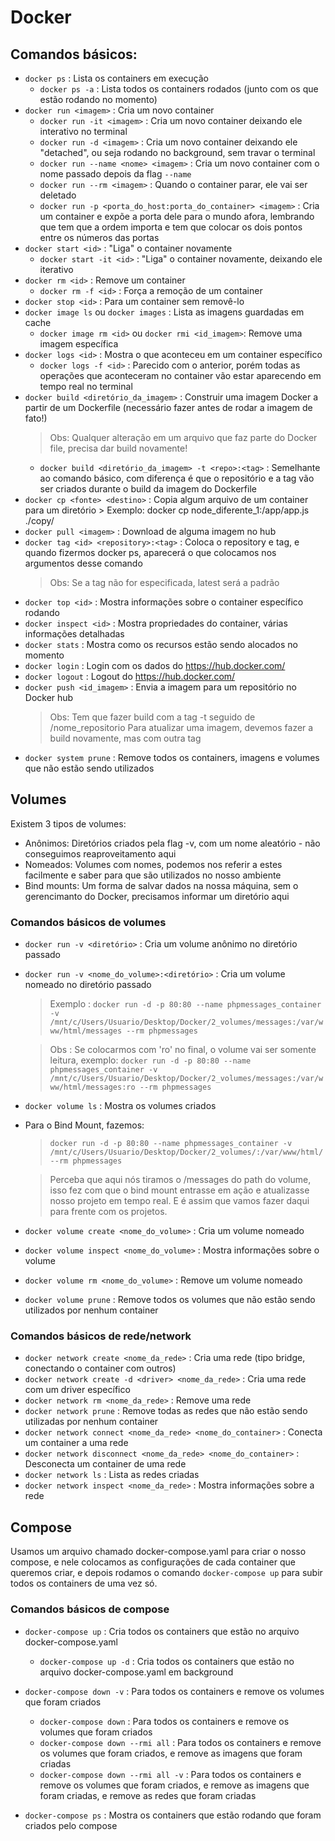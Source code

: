 # Docker

## Comandos básicos:
- ```docker ps``` : Lista os containers em execução
    - ```docker ps -a``` : Lista todos os containers rodados (junto com os que estão rodando no momento)
- ```docker run <imagem>``` : Cria um novo container
    - ```docker run -it <imagem>``` : Cria um novo container deixando ele interativo no terminal
    - ```docker run -d <imagem>``` : Cria um novo container deixando ele "detached", ou seja rodando no background, sem travar o terminal
    - ```docker run --name <nome> <imagem>``` : Cria um novo container com o nome passado depois da flag ```--name```
    - ```docker run --rm <imagem>``` : Quando o container parar, ele vai ser deletado
    - ```docker run -p <porta_do_host:porta_do_container> <imagem>``` : Cria um container e expõe a porta dele para o mundo afora, lembrando que tem que a ordem importa e tem que colocar os dois pontos entre os números das portas
- ```docker start <id>``` : "Liga" o container novamente
    - ```docker start -it <id>``` : "Liga" o container novamente, deixando ele iterativo
- ```docker rm <id>``` : Remove um container
    - ```docker rm -f <id>``` : Força a remoção de um container
- ```docker stop <id>``` : Para um container sem removê-lo
- ```docker image ls``` ou ```docker images``` : Lista as imagens guardadas em cache
    - ```docker image rm <id>``` ou ```docker rmi <id_imagem>```: Remove uma imagem específica
- ```docker logs <id>``` : Mostra o que aconteceu em um container específico
    - ```docker logs -f <id>``` : Parecido com o anterior, porém todas as operações que aconteceram no container vão estar aparecendo em tempo real no terminal
- ```docker build <diretório_da_imagem>``` : Construir uma imagem Docker a partir de um Dockerfile (necessário fazer antes de rodar a imagem de fato!)
    > Obs: Qualquer alteração em um arquivo que faz parte do Docker file, precisa dar build novamente!
    - ```docker build <diretório_da_imagem> -t <repo>:<tag>``` : Semelhante ao comando básico, com diferença é que o repositório e a tag vão ser criados durante o build da imagem do Dockerfile
- ```docker cp <fonte> <destino>``` : Copia algum arquivo de um container para um diretório
        > Exemplo: docker cp node_diferente_1:/app/app.js ./copy/
- ```docker pull <imagem>``` : Download de alguma imagem no hub
- ```docker tag <id> <repository>:<tag>``` : Coloca o repository e tag, e quando fizermos docker ps, aparecerá o que colocamos nos argumentos desse comando
    > Obs: Se a tag não for especificada, latest será a padrão
- ```docker top <id>``` : Mostra informações sobre o container específico rodando
- ```docker inspect <id>``` : Mostra propriedades do container, várias informações detalhadas
- ```docker stats``` : Mostra como os recursos estão sendo alocados no momento
- ```docker login``` : Login com os dados do https://hub.docker.com/
- ```docker logout``` : Logout do https://hub.docker.com/
- ```docker push <id_imagem>``` : Envia a imagem para um repositório no Docker hub
    > Obs: Tem que fazer build com a tag -t seguido de <username>/nome_repositorio
    > Para atualizar uma imagem, devemos fazer a build novamente, mas com outra tag
- ```docker system prune``` : Remove todos os containers, imagens e volumes que não estão sendo utilizados
## Volumes

Existem 3 tipos de volumes:
- Anônimos: Diretórios criados pela flag -v, com um nome aleatório - não conseguimos reaproveitamento aqui
- Nomeados: Volumes com nomes, podemos nos referir a estes facilmente e saber para que são utilizados no nosso ambiente
- Bind mounts: Um forma de salvar dados na nossa máquina, sem o gerencimanto do Docker, precisamos informar um diretório aqui

### Comandos básicos de volumes
- ```docker run -v <diretório>``` : Cria um volume anônimo no diretório passado
- ```docker run -v <nome_do_volume>:<diretório>``` : Cria um volume nomeado no diretório passado
    > Exemplo : ```docker run -d -p 80:80 --name phpmessages_container -v /mnt/c/Users/Usuario/Desktop/Docker/2_volumes/messages:/var/www/html/messages --rm phpmessages```

    > Obs : Se colocarmos com 'ro' no final, o volume vai ser somente leitura, exemplo: ```docker run -d -p 80:80 --name phpmessages_container -v /mnt/c/Users/Usuario/Desktop/Docker/2_volumes/messages:/var/www/html/messages:ro --rm phpmessages```

- ```docker volume ls``` : Mostra os volumes criados

- Para o Bind Mount, fazemos: 
    > ```docker run -d -p 80:80 --name phpmessages_container -v /mnt/c/Users/Usuario/Desktop/Docker/2_volumes/:/var/www/html/ --rm phpmessages```
    
    > Perceba que aqui nós tiramos o /messages do path do volume, isso fez com que o bind mount entrasse em ação e atualizasse nosso projeto em tempo real. E é assim que vamos fazer daqui para frente com os projetos.
- ```docker volume create <nome_do_volume>``` : Cria um volume nomeado
- ```docker volume inspect <nome_do_volume>``` : Mostra informações sobre o volume
- ```docker volume rm <nome_do_volume>``` : Remove um volume nomeado
- ```docker volume prune``` : Remove todos os volumes que não estão sendo utilizados por nenhum container

### Comandos básicos de rede/network
- ```docker network create <nome_da_rede>``` : Cria uma rede (tipo bridge, conectando o container com outros)
- ```docker network create -d <driver> <nome_da_rede>``` : Cria uma rede com um driver específico
- ```docker network rm <nome_da_rede>``` : Remove uma rede
- ```docker network prune``` : Remove todas as redes que não estão sendo utilizadas por nenhum container
- ```docker network connect <nome_da_rede> <nome_do_container>``` : Conecta um container a uma rede
- ```docker network disconnect <nome_da_rede> <nome_do_container>``` : Desconecta um container de uma rede
- ```docker network ls``` : Lista as redes criadas
- ```docker network inspect <nome_da_rede>``` : Mostra informações sobre a rede

## Compose

Usamos um arquivo chamado docker-compose.yaml para criar o nosso compose, e nele colocamos as configurações de cada container que queremos criar, e depois rodamos o comando ```docker-compose up``` para subir todos os containers de uma vez só.

### Comandos básicos de compose

- ```docker-compose up``` : Cria todos os containers que estão no arquivo docker-compose.yaml
    - ```docker-compose up -d``` : Cria todos os containers que estão no arquivo docker-compose.yaml em background

- ```docker-compose down -v``` : Para todos os containers e remove os volumes que foram criados
    - ```docker-compose down``` : Para todos os containers e remove os volumes que foram criados
    - ```docker-compose down --rmi all``` : Para todos os containers e remove os volumes que foram criados, e remove as imagens que foram criadas
    - ```docker-compose down --rmi all -v``` : Para todos os containers e remove os volumes que foram criados, e remove as imagens que foram criadas, e remove as redes que foram criadas

- ```docker-compose ps``` : Mostra os containers que estão rodando que foram criados pelo compose